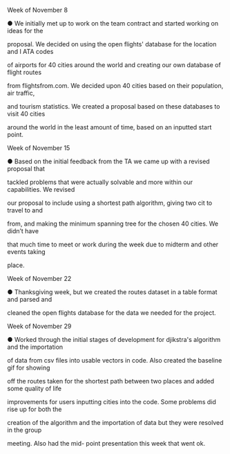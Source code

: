 ﻿

Week of November 8

● We initially met up to work on the team contract and started working on ideas for the

proposal. We decided on using the open flights' database for the location and I ATA codes

of airports for 40 cities around the world and creating our own database of flight routes

from flightsfrom.com. We decided upon 40 cities based on their population, air traffic,

and tourism statistics. We created a proposal based on these databases to visit 40 cities

around the world in the least amount of time, based on an inputted start point.

Week of November 15

● Based on the initial feedback from the TA we came up with a revised proposal that

tackled problems that were actually solvable and more within our capabilities. We revised

our proposal to include using a shortest path algorithm, giving two cit to travel to and

from, and making the minimum spanning tree for the chosen 40 cities. We didn’t have

that much time to meet or work during the week due to midterm and other events taking

place.

Week of November 22

● Thanksgiving week, but we created the routes dataset in a table format and parsed and

cleaned the open flights database for the data we needed for the project.

Week of November 29

● Worked through the initial stages of development for djikstra's algorithm and the importation

of data from csv files into usable vectors in code. Also created the baseline gif for showing

off the routes taken for the shortest path between two places and added some quality of life

improvements for users inputting cities into the code. Some problems did rise up for both the

creation of the algorithm and the importation of data but they were resolved in the group

meeting. Also had the mid- point presentation this week that went ok.
